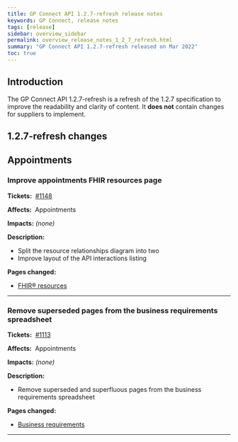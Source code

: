 ```yaml
---
title: GP Connect API 1.2.7-refresh release notes
keywords: GP Connect, release notes
tags: [release]
sidebar: overview_sidebar
permalink: overview_release_notes_1_2_7_refresh.html
summary: "GP Connect API 1.2.7-refresh released on Mar 2022"
toc: true
---
```


## Introduction ##

The GP Connect API 1.2.7-refresh is a refresh of the 1.2.7 specification to improve the readability and clarity of content.  It **does not** contain changes for suppliers to implement.

## 1.2.7-refresh changes ##

## Appointments ##

### Improve appointments FHIR resources page ###

**Tickets:**&nbsp; [#1148](https://github.com/nhsconnect/gpconnect/issues/1148)

**Affects:**&nbsp; Appointments

**Impacts:** *(none)*

**Description:**

- Split the resource relationships diagram into two
- Improve layout of the API interactions listing

**Pages changed:**

- [FHIR&reg; resources](datalibraryappointment.html)

---

### Remove superseded pages from the business requirements spreadsheet ###

**Tickets:**&nbsp; [#1113](https://github.com/nhsconnect/gpconnect/issues/1113)

**Affects:**&nbsp; Appointments

**Impacts:** *(none)*

**Description:**

- Remove superseded and superfluous pages from the business requirements spreadsheet

**Pages changed:**

- [Business requirements](appointments_requirements.html)

---
